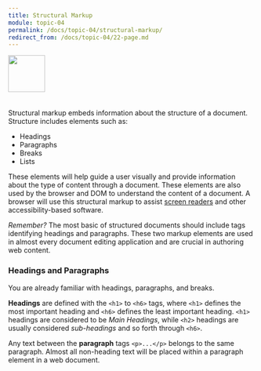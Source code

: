 ```yaml
---
title: Structural Markup
module: topic-04
permalink: /docs/topic-04/structural-markup/
redirect_from: /docs/topic-04/22-page.md
---
```


<img src="./../../../img/arrow-divider.svg" style="width: 75px; border: none; margin: 0px 0 20px 0" />

Structural markup embeds information about the structure of a document. Structure includes elements such as:

- Headings
- Paragraphs
- Breaks
- Lists

These elements will help guide a user visually and provide information about the type of content through a document. These elements are also used by the browser and DOM to understand the content of a document. A browser will use this structural markup to assist [screen readers](http://www.afb.org/prodBrowseCatResults.aspx?CatID=49) and other accessibility-based software.

_Remember?_ The most basic of structured documents should include tags identifying headings and paragraphs. These two markup elements are used in almost every document editing application and are crucial in authoring web content.

### Headings and Paragraphs

You are already familiar with headings, paragraphs, and breaks.

**Headings** are defined with the `<h1>` to `<h6>` tags, where `<h1>` defines the most important heading and `<h6>` defines the least important heading. `<h1>` headings are considered to be _Main Headings_, while `<h2>` headings are usually considered _sub-headings_ and so forth through `<h6>`.

Any text between the **paragraph** tags `<p>...</p>` belongs to the same paragraph. Almost all non-heading text will be placed within a paragraph element in a web document.

<div class="codepen-embed">
  <p data-height="600" data-theme-id="30567" data-slug-hash="qxXaxa" data-default-tab="html,result" data-user="Media-Ed-Online" data-embed-version="2" data-pen-title="Topic-04: HTML Body Elements" class="codepen"></p>
</div>
